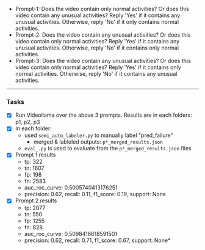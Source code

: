 - Prompt-1: Does the video contain only normal activities? Or does this video contain any unusual activities? Reply 'Yes' if it contains any unusual activities. Otherwise, reply 'No' if it only contains normal activities.
- Prompt-2: Does the video contain any unusual activities? Or does this video contain only normal activities? Reply 'Yes' if it contains any unusual activities. Otherwise, reply 'No' if it contains only normal activities.
- Prompt-3: Does the video contain any unusual activities? Or does this video contain only normal activities? Reply 'Yes' if it contains only normal activities. Otherwise, reply 'No' if it contains any unusual activities.


---
### Tasks
- [X] Run Videollama over the above 3 prompts. Results are in each folders: p1, p2, p3 
- [X] In each folder:
    *  used `semi_auto_labeler.py` to manually label "pred_failure" 
        * merged & lableled outputs: `p*_merged_results.json`
    *  `eval_.py` is used to evaluate from the `p*_merged_results.json` files
- [X] Prompt 1 results
    * tp: 322
    * tn: 1607
    * fp: 198
    * fn: 2583
    * auc_roc_curve: 0.5005740413176251
    * precision: 0.62, recall: 0.11, f1_score: 0.19, support: None
- [X] Prompt 2 results
    * tp: 2077
    * tn: 550
    * fp: 1255
    * fn: 828
    * auc_roc_curve: 0.5098416618591501
    * precision: 0.62, recall: 0.71, f1_score: 0.67, support: None* 